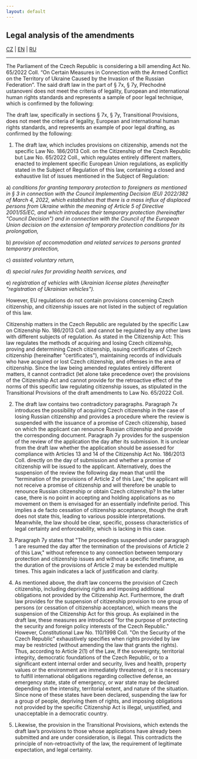 ```yaml
---
layout: default
---
```


## Legal analysis of the amendments

[CZ](./zakon.html) | [EN](./zakon_en.html) | [RU](./zakon_ru.html)

* * *
The Parliament of the Czech Republic is considering a bill amending Act No. 65/2022 Coll. “On Certain Measures in Connection with the Armed Conflict on the Territory of Ukraine Caused by the Invasion of the Russian Federation”. 
The said draft law in the part of § 7x, § 7y, Přechodné ustanovení does not meet the criteria of legality, European and international human rights standards and represents a sample of poor legal technique, which is confirmed by the following:

The draft law, specifically in sections § 7x, § 7y, Transitional Provisions, does not meet the criteria of legality, European and international human rights standards, and represents an example of poor legal drafting, as confirmed by the following:

1. The draft law, which includes provisions on citizenship, amends not the specific Law No. 186/2013 Coll. on the Citizenship of the Czech Republic but Law No. 65/2022 Coll., which regulates entirely different matters, enacted to implement specific European Union regulations, as explicitly stated in the Subject of Regulation of this law, containing a closed and exhaustive list of issues mentioned in the Subject of Regulation:

a) _conditions for granting temporary protection to foreigners as mentioned in § 3 in connection with the Council Implementing Decision (EU) 2022/382 of March 4, 2022, which establishes that there is a mass influx of displaced persons from Ukraine within the meaning of Article 5 of Directive 2001/55/EC, and which introduces their temporary protection (hereinafter "Council Decision") and in connection with the Council of the European Union decision on the extension of temporary protection conditions for its prolongation,_

b) _provision of accommodation and related services to persons granted temporary protection,_

c) _assisted voluntary return,_

d) _special rules for providing health services, and_

e) _registration of vehicles with Ukrainian license plates (hereinafter "registration of Ukrainian vehicles")._

However, EU regulations do not contain provisions concerning Czech citizenship, and citizenship issues are not listed in the subject of regulation of this law.

Citizenship matters in the Czech Republic are regulated by the specific Law on Citizenship No. 186/2013 Coll. and cannot be regulated by any other laws with different subjects of regulation. As stated in the Citizenship Act: This law regulates the methods of acquiring and losing Czech citizenship, proving and determining Czech citizenship, issuing certificates of Czech citizenship (hereinafter "certificates"), maintaining records of individuals who have acquired or lost Czech citizenship, and offenses in the area of citizenship. Since the law being amended regulates entirely different matters, it cannot contradict (let alone take precedence over) the provisions of the Citizenship Act and cannot provide for the retroactive effect of the norms of this specific law regulating citizenship issues, as stipulated in the Transitional Provisions of the draft amendments to Law No. 65/2022 Coll.

2. The draft law contains two contradictory paragraphs. Paragraph 7x introduces the possibility of acquiring Czech citizenship in the case of losing Russian citizenship and provides a procedure where the review is suspended with the issuance of a promise of Czech citizenship, based on which the applicant can renounce Russian citizenship and provide the corresponding document. Paragraph 7y provides for the suspension of the review of the application the day after its submission. It is unclear from the draft law whether the application should be assessed for compliance with Articles 13 and 14 of the Citizenship Act No. 186/2013 Coll. directly on the day of submission and whether a promise of citizenship will be issued to the applicant. Alternatively, does the suspension of the review the following day mean that until the "termination of the provisions of Article 2 of this Law," the applicant will not receive a promise of citizenship and will therefore be unable to renounce Russian citizenship or obtain Czech citizenship? In the latter case, there is no point in accepting and holding applications as no movement on them is envisaged for an essentially indefinite period. This implies a de facto cessation of citizenship acceptance, though the draft does not state this, leading to various possible interpretations. Meanwhile, the law should be clear, specific, possess characteristics of legal certainty and enforceability, which is lacking in this case.

3. Paragraph 7y states that "The proceedings suspended under paragraph 1 are resumed the day after the termination of the provisions of Article 2 of this Law," without reference to any connection between temporary protection and citizenship issues and without a specific timeframe, as the duration of the provisions of Article 2 may be extended multiple times. This again indicates a lack of justification and clarity.

4. As mentioned above, the draft law concerns the provision of Czech citizenship, including depriving rights and imposing additional obligations not provided by the Citizenship Act. Furthermore, the draft law provides for the suspension of citizenship provision to one group of persons (or cessation of citizenship acceptance), which means the suspension of the Citizenship Act for this group. As explained in the draft law, these measures are introduced "for the purpose of protecting the security and foreign policy interests of the Czech Republic." However, Constitutional Law No. 110/1998 Coll. "On the Security of the Czech Republic" exhaustively specifies when rights provided by law may be restricted (without amending the law that grants the rights). Thus, according to Article 2(1) of the Law, If the sovereignty, territorial integrity, democratic foundations of the Czech Republic, or to a significant extent internal order and security, lives and health, property values or the environment are immediately threatened, or it is necessary to fulfill international obligations regarding collective defense, an emergency state, state of emergency, or war state may be declared depending on the intensity, territorial extent, and nature of the situation. Since none of these states have been declared, suspending the law for a group of people, depriving them of rights, and imposing obligations not provided by the specific Citizenship Act is illegal, unjustified, and unacceptable in a democratic country.

5. Likewise, the provision in the Transitional Provisions, which extends the draft law’s provisions to those whose applications have already been submitted and are under consideration, is illegal. This contradicts the principle of non-retroactivity of the law, the requirement of legitimate expectation, and legal certainty.
